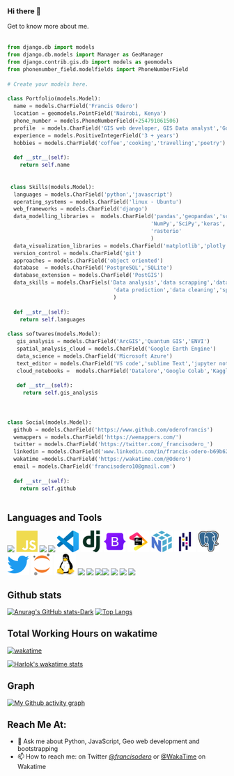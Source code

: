 ### Hi there 👋

Get to know more about me.
```python

from django.db import models
from django.db.models import Manager as GeoManager
from django.contrib.gis.db import models as geomodels
from phonenumber_field.modelfields import PhoneNumberField

# Create your models here.

class Portfolio(models.Model):
  name = models.CharField('Francis Odero')
  location = geomodels.PointField('Nairobi, Kenya')
  phone_number = models.PhoneNumberField(+254791061506)
  profile  = models.CharField('GIS web developer, GIS Data analyst','Google Earth Engine','Python')
  experience = models.PositiveIntegerField('3 + years')
  hobbies = models.CharField('coffee','cooking','travelling','poetry')
  
  def __str__(self):
    return self.name
    
    
 class Skills(models.Model):
  languages = models.CharField('python','javascript')
  operating_systems = models.CharField('linux - Ubuntu')
  web_frameworks = models.CharField('django')
  data_modelling_libraries =  models.CharField('pandas','geopandas','scikit-learn',
                                              'NumPy','SciPy','keras','TensorFlow'
                                              'rasterio'
                                              )
  data_visualization_libraries = models.CharField('matplotlib','plotly','seaborn')
  version_control = models.CharField('git')
  approaches = models.CharField('object oriented')
  database  = models.CharField('PostgreSQL','SQLite')
  database_extension = models.CharField('PostGIS')
  data_skills = models.CharFiels('Data analysis','data scrapping','data visualisation',
                                  'data prediction','data cleaning','spatial data'
                                  )
  
  def __str__(self):
    return self.languages
    
class softwares(models.Model):
   gis_analysis = models.CharField('ArcGIS','Quantum GIS','ENVI')
   spatial_analysis_cloud = models.CharField('Google Earth Engine')
   data_science = models.CharField('Microsoft Azure')
   text_editor = models.CharField('VS code','sublime Text','jupyter notebook')
   cloud_notebooks =  models.CharField('Datalore','Google Colab','Kaggle')
    
   def __str__(self):
     return self.gis_analysis
    
    
    
class Social(models.Model):
  github = models.CharField('https://www.github.com/oderofrancis')
  wemappers = models.CharField('https://wemappers.com/')
  twitter = models.CharField('https://twitter.com/_francisodero_')
  linkedin = models.CharField('www.linkedin.com/in/francis-odero-b69b6219')
  wakatime =models.CharField('https://wakatime.com/@Odero')
  email = models.CharField('francisodero10@gmail.com')
  
  def __str__(self):
    return self.github	
    
 ```
 
 ## Languages and Tools
 
 <img height=50 src="https://cdn.jsdelivr.net/gh/devicons/devicon/icons/python/python-original.svg"/> <img height=50 src="https://github.com/devicons/devicon/blob/master/icons/javascript/javascript-plain.svg" /> <img height=50 src="https://cdn.jsdelivr.net/gh/devicons/devicon/icons/git/git-plain.svg"/> <img height=50 src="https://cdn.jsdelivr.net/gh/devicons/devicon/icons/github/github-original.svg"/> <img height=50 
src="https://github.com/devicons/devicon/blob/master/icons/vscode/vscode-original.svg" /> <img height=50 
src="https://github.com/devicons/devicon/blob/master/icons/django/django-plain.svg" /> <img height=50 
src="https://github.com/devicons/devicon/blob/master/icons/bootstrap/bootstrap-original.svg" /> <img height=50 
src="https://github.com/devicons/devicon/blob/master/icons/jetbrains/jetbrains-original.svg" /> <img height=50 
src="https://github.com/devicons/devicon/blob/master/icons/numpy/numpy-original.svg" /> <img height=50 
src="https://github.com/devicons/devicon/blob/master/icons/pandas/pandas-original.svg" /> <img height=50 
src="https://github.com/devicons/devicon/blob/master/icons/postgresql/postgresql-original.svg" /> <img height=50 
src="https://github.com/devicons/devicon/blob/master/icons/twitter/twitter-original.svg" /> <img height=50 
src="https://github.com/devicons/devicon/blob/master/icons/jupyter/jupyter-original.svg" /> <img height=50 
src="https://github.com/devicons/devicon/blob/master/icons/linux/linux-original.svg" /> <img height=50 
src="https://assets.website-files.com/61b3a482c8531b1b59d1d777/61f33c7e8911db2b4b7c0222_Dash.png" /> <img height=50 
src="https://corevaluetech.com/wp-content/uploads/2023/03/leaflet.png" /> <img height=50 
src="https://autogis-site.readthedocs.io/en/2019/_images/OSM_logo.png" /><img height=50 
src="https://upload.wikimedia.org/wikipedia/commons/9/91/QGIS_logo_new.svg" /> <img height=50 
src="https://geopandas.org/en/stable/_images/geopandas_logo.png" /> <img height=50 
src="https://earthengine.google.com/static/images/earth-engine-logo.png" /> <img height=50 
src="https://geoplaza.vu.nl/cms/wp-content/uploads/2021/09/Logo_ArcMap_transparent-768x372.png" />


## Github stats
[![Anurag's GitHub stats-Dark](https://github-readme-stats.vercel.app/api?username=oderofrancis&show_icons=true&theme=dark#gh-dark-mode-only)](https://github.com/anuraghazra/github-readme-stats#gh-dark-mode-only)  [![Top Langs](https://github-readme-stats.vercel.app/api/top-langs/?username=oderofrancis&layout=donut&theme=dark#gh-dark-mode-only)](https://github.com/oderofrancis/github-readme-stats)

## Total Working Hours on wakatime

[![wakatime](https://wakatime.com/badge/user/d5c6a673-b491-48c9-af56-061dd6c053b9.svg)](https://wakatime.com/@Odero)

[![Harlok's wakatime stats](https://github-readme-stats.vercel.app/api/wakatime?username=oderofrancis)](https://github.com/oderofrancis/github-readme-stats)

## Graph

[![My Github activity graph](https://github-readme-activity-graph.cyclic.app/graph?username=oderofrancis&theme=github-compact&hide_border=true)](https://github.com/oderofrancis)



## Reach Me At:

- 💬 Ask me about Python, JavaScript, Geo web development and bootstrapping
- 📫 How to reach me: on Twitter [@_francisodero_](https://twitter.com/_francisodero_) or [@WakaTime](https://wakatime.com/@Odero) on Wakatime

